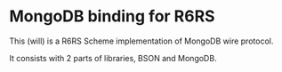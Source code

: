 # MongoDB binding for R6RS

This (will) is a R6RS Scheme implementation of MongoDB wire protocol.

It consists with 2 parts of libraries, BSON and MongoDB.
